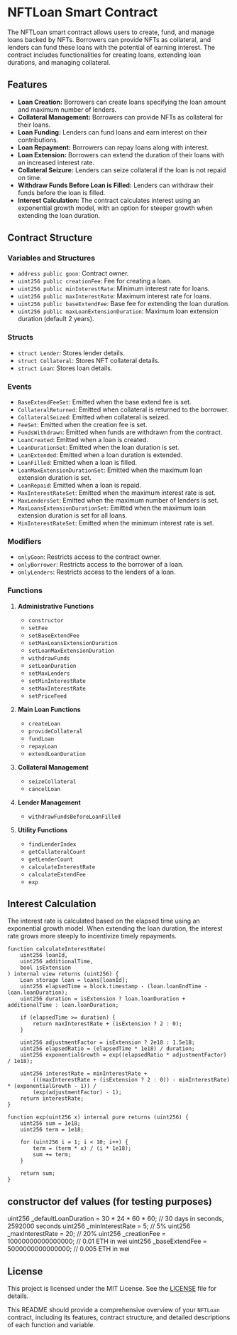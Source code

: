 # NFTLoan Smart Contract

The NFTLoan smart contract allows users to create, fund, and manage loans backed by NFTs. Borrowers can provide NFTs as collateral, and lenders can fund these loans with the potential of earning interest. The contract includes functionalities for creating loans, extending loan durations, and managing collateral.

## Features

- **Loan Creation:** Borrowers can create loans specifying the loan amount and maximum number of lenders.
- **Collateral Management:** Borrowers can provide NFTs as collateral for their loans.
- **Loan Funding:** Lenders can fund loans and earn interest on their contributions.
- **Loan Repayment:** Borrowers can repay loans along with interest.
- **Loan Extension:** Borrowers can extend the duration of their loans with an increased interest rate.
- **Collateral Seizure:** Lenders can seize collateral if the loan is not repaid on time.
- **Withdraw Funds Before Loan is Filled:** Lenders can withdraw their funds before the loan is filled.
- **Interest Calculation:** The contract calculates interest using an exponential growth model, with an option for steeper growth when extending the loan duration.

## Contract Structure

### Variables and Structures

- `address public goon`: Contract owner.
- `uint256 public creationFee`: Fee for creating a loan.
- `uint256 public minInterestRate`: Minimum interest rate for loans.
- `uint256 public maxInterestRate`: Maximum interest rate for loans.
- `uint256 public baseExtendFee`: Base fee for extending the loan duration.
- `uint256 public maxLoanExtensionDuration`: Maximum loan extension duration (default 2 years).

### Structs

- `struct Lender`: Stores lender details.
- `struct Collateral`: Stores NFT collateral details.
- `struct Loan`: Stores loan details.

### Events

- `BaseExtendFeeSet`: Emitted when the base extend fee is set.
- `CollateralReturned`: Emitted when collateral is returned to the borrower.
- `CollateralSeized`: Emitted when collateral is seized.
- `FeeSet`: Emitted when the creation fee is set.
- `FundsWithdrawn`: Emitted when funds are withdrawn from the contract.
- `LoanCreated`: Emitted when a loan is created.
- `LoanDurationSet`: Emitted when the loan duration is set.
- `LoanExtended`: Emitted when a loan duration is extended.
- `LoanFilled`: Emitted when a loan is filled.
- `LoanMaxExtensionDurationSet`: Emitted when the maximum loan extension duration is set.
- `LoanRepaid`: Emitted when a loan is repaid.
- `MaxInterestRateSet`: Emitted when the maximum interest rate is set.
- `MaxLendersSet`: Emitted when the maximum number of lenders is set.
- `MaxLoansExtensionDurationSet`: Emitted when the maximum loan extension duration is set for all loans.
- `MinInterestRateSet`: Emitted when the minimum interest rate is set.

### Modifiers

- `onlyGoon`: Restricts access to the contract owner.
- `onlyBorrower`: Restricts access to the borrower of a loan.
- `onlyLenders`: Restricts access to the lenders of a loan.

### Functions

1. **Administrative Functions**
   - `constructor`
   - `setFee`
   - `setBaseExtendFee`
   - `setMaxLoansExtensionDuration`
   - `setLoanMaxExtensionDuration`
   - `withdrawFunds`
   - `setLoanDuration`
   - `setMaxLenders`
   - `setMinInterestRate`
   - `setMaxInterestRate`
   - `setPriceFeed`

2. **Main Loan Functions**
   - `createLoan`
   - `provideCollateral`
   - `fundLoan`
   - `repayLoan`
   - `extendLoanDuration`

3. **Collateral Management**
   - `seizeCollateral`
   - `cancelLoan`

4. **Lender Management**
   - `withdrawFundsBeforeLoanFilled`

5. **Utility Functions**
   - `findLenderIndex`
   - `getCollateralCount`
   - `getLenderCount`
   - `calculateInterestRate`
   - `calculateExtendFee`
   - `exp`

## Interest Calculation

The interest rate is calculated based on the elapsed time using an exponential growth model. When extending the loan duration, the interest rate grows more steeply to incentivize timely repayments.

```solidity
function calculateInterestRate(
    uint256 loanId,
    uint256 additionalTime,
    bool isExtension
) internal view returns (uint256) {
    Loan storage loan = loans[loanId];
    uint256 elapsedTime = block.timestamp - (loan.loanEndTime - loan.loanDuration);
    uint256 duration = isExtension ? loan.loanDuration + additionalTime : loan.loanDuration;

    if (elapsedTime >= duration) {
        return maxInterestRate + (isExtension ? 2 : 0);
    }

    uint256 adjustmentFactor = isExtension ? 2e18 : 1.5e18;
    uint256 elapsedRatio = (elapsedTime * 1e18) / duration;
    uint256 exponentialGrowth = exp((elapsedRatio * adjustmentFactor) / 1e18);

    uint256 interestRate = minInterestRate +
        (((maxInterestRate + (isExtension ? 2 : 0)) - minInterestRate) * (exponentialGrowth - 1)) /
        (exp(adjustmentFactor) - 1);
    return interestRate;
}

function exp(uint256 x) internal pure returns (uint256) {
    uint256 sum = 1e18;
    uint256 term = 1e18;

    for (uint256 i = 1; i < 10; i++) {
        term = (term * x) / (i * 1e18);
        sum += term;
    }

    return sum;
}
```

## constructor def values (for testing purposes)

uint256 _defaultLoanDuration = 30 * 24 * 60 * 60; // 30 days in seconds, 2592000 seconds
uint256 _minInterestRate = 5; // 5%
uint256 _maxInterestRate = 20; // 20%
uint256 _creationFee = 10000000000000000; // 0.01 ETH in wei
uint256 _baseExtendFee = 5000000000000000; // 0.005 ETH in wei

## License

This project is licensed under the MIT License. See the [LICENSE](LICENSE) file for details.

This README should provide a comprehensive overview of your `NFTLoan` contract, including its features, contract structure, and detailed descriptions of each function and variable.